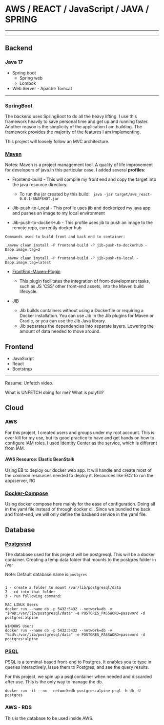 # AWS / REACT / JavaScript / JAVA / SPRING

---

---

## **Backend**

### Java 17

- Spring boot
  - Spring web
  - Lombok
- Web Server - Apache Tomcat

----

### [SpringBoot](https://spring.io/projects/spring-boot)

The backend uses SpringBoot to do all the heavy lifting. 
I use this framework heavily to save personal time and get up and running faster.
Another reason is the simplicity of the application I am building.
The framework provides the majority of the features I am implementing.  

This project will loosely follow an MVC architecture.

### [Maven](https://maven.apache.org/)

Notes: Maven is a project management tool. 
A quality of life improvement for developers of java.In this particular case, I added several **profiles**:

- Frontend-build - This will compile my front end and copy the target into the java resource directory.
  - To run the jar created by this build:
    ``` java -jar target/aws_react-0.0.1-SNAPSHOT.jar```
  
- Jib-push-to-Local - This profile uses jib and dockerized my java app and pushes an image to my local environment

- Jib-push-to-dockerHub - This profile uses jib to push an image to the remote repo, currently docker hub

```shell
Commands used to build front and back end to container: 

./mvnw clean install -P frontend-build -P jib-push-to-dockerhub -Dapp.image.tag=2

./mvnw clean install -P frontend-build -P jib-push-to-local -Dapp.image.tag=latest

```
  
- [FrontEnd-Maven-Plugin](https://github.com/eirslett/frontend-maven-plugin)
  - This plugin facilitates the integration of front-development tasks, such as JS
      'CSS' other front-end assets, into the Maven build lifecycle.

- [JIB](https://cloud.google.com/java/getting-started/jib)
  - Jib builds containers without using a Dockerfile or requiring a Docker installation. You can use Jib in the Jib plugins for Maven or Gradle, or you can use the Jib Java library.
  - Jib separates the dependencies into separate layers. Lowering the amount of data needed to move around.
  
## **Frontend**

- JavaScript
- React
- Bootstrap

---
Resume: Unfetch video.

What is UNFETCH doing for me? What is polyfill? 

## Cloud

### [AWS](https://aws.amazon.com/)

For this project, I created users and groups under my root account. 
This is over kill for my use, but its good practice to have and get hands on how to configure IAM roles. 
I used Identity Center as the service, which is different from IAM.

#### AWS Resource: Elastic BeanStalk

Using EB to deploy our docker web app. It will handle and create most of the common resources needed to deploy it. Resources like EC2 to run the app/server, RO

### [Docker-Compose](https://docs.docker.com/compose/)

Using docker compose here mainly for the ease of configuration.
Doing all in the yaml file instead of through docker cli.
Since we bundled the back and front-end, we will only define the backend service in the yaml file.

## **Database**

### [Postgresql](https://www.postgresql.org/)

The database used for this project will be postgresql. This will be a docker container. Creating a temp data folder that mounts to the postgres folder in /var

Note: Default database name is `postgres`


```shell

1 - create a folder to mount /var/lib/postgresql/data
2 - cd into that folder
3 - run following command:

MAC LINUX Users
docker run --name db -p 5432:5432 --network=db -v "$PWD:/var/lib/postgresql/data" -e POSTGRES_PASSWORD=password -d postgres:alpine

WINDOWS Users
docker run --name db -p 5432:5432 --network=db -v "%cd%:/var/lib/postgresql/data" -e POSTGRES_PASSWORD=password -d postgres:alpine
```

### [PSQL](https://www.postgresql.org/docs/7.0/app-psql.htm)

PSQL is a terminal-based front-end to Postgres. It enables you to type in queries interactively, issue them to Postgres, and see the query results.

For this project, we spin up a psql container when needed and discarded after use.
This is the only way to manage the db.

```shell
docker run -it --rm --network=db postgres:alpine psql -h db -U postgres
```

### AWS - RDS

This is the database to be used inside AWS. 
